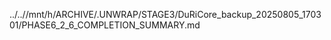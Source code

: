 ../..//mnt/h/ARCHIVE/.UNWRAP/STAGE3/DuRiCore_backup_20250805_170301/PHASE6_2_6_COMPLETION_SUMMARY.md